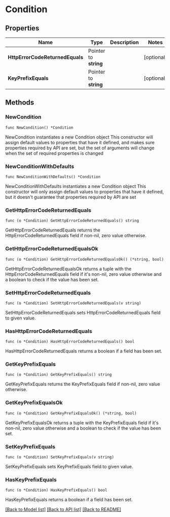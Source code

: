 # Condition

## Properties

Name | Type | Description | Notes
------------ | ------------- | ------------- | -------------
**HttpErrorCodeReturnedEquals** | Pointer to **string** |  | [optional] 
**KeyPrefixEquals** | Pointer to **string** |  | [optional] 

## Methods

### NewCondition

`func NewCondition() *Condition`

NewCondition instantiates a new Condition object
This constructor will assign default values to properties that have it defined,
and makes sure properties required by API are set, but the set of arguments
will change when the set of required properties is changed

### NewConditionWithDefaults

`func NewConditionWithDefaults() *Condition`

NewConditionWithDefaults instantiates a new Condition object
This constructor will only assign default values to properties that have it defined,
but it doesn't guarantee that properties required by API are set

### GetHttpErrorCodeReturnedEquals

`func (o *Condition) GetHttpErrorCodeReturnedEquals() string`

GetHttpErrorCodeReturnedEquals returns the HttpErrorCodeReturnedEquals field if non-nil, zero value otherwise.

### GetHttpErrorCodeReturnedEqualsOk

`func (o *Condition) GetHttpErrorCodeReturnedEqualsOk() (*string, bool)`

GetHttpErrorCodeReturnedEqualsOk returns a tuple with the HttpErrorCodeReturnedEquals field if it's non-nil, zero value otherwise
and a boolean to check if the value has been set.

### SetHttpErrorCodeReturnedEquals

`func (o *Condition) SetHttpErrorCodeReturnedEquals(v string)`

SetHttpErrorCodeReturnedEquals sets HttpErrorCodeReturnedEquals field to given value.

### HasHttpErrorCodeReturnedEquals

`func (o *Condition) HasHttpErrorCodeReturnedEquals() bool`

HasHttpErrorCodeReturnedEquals returns a boolean if a field has been set.

### GetKeyPrefixEquals

`func (o *Condition) GetKeyPrefixEquals() string`

GetKeyPrefixEquals returns the KeyPrefixEquals field if non-nil, zero value otherwise.

### GetKeyPrefixEqualsOk

`func (o *Condition) GetKeyPrefixEqualsOk() (*string, bool)`

GetKeyPrefixEqualsOk returns a tuple with the KeyPrefixEquals field if it's non-nil, zero value otherwise
and a boolean to check if the value has been set.

### SetKeyPrefixEquals

`func (o *Condition) SetKeyPrefixEquals(v string)`

SetKeyPrefixEquals sets KeyPrefixEquals field to given value.

### HasKeyPrefixEquals

`func (o *Condition) HasKeyPrefixEquals() bool`

HasKeyPrefixEquals returns a boolean if a field has been set.


[[Back to Model list]](../README.md#documentation-for-models) [[Back to API list]](../README.md#documentation-for-api-endpoints) [[Back to README]](../README.md)


